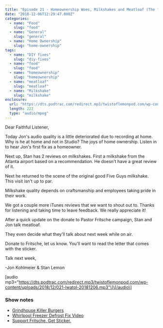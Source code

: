 ```yaml
---
title: "Episode 21 - Homeownership Woes, Milkshakes and Meatloaf (The food, not the hiphop artist)"
date: "2018-12-06T12:29:47.000Z"
categories:
  - name: "Food"
    slug: "food"
  - name: "General"
    slug: "general"
  - name: "Home Ownership"
    slug: "home-ownership"
tags:
  - name: "DIY fixes"
    slug: "diy-fixes"
  - name: "food"
    slug: "food"
  - name: "homeownership"
    slug: "homeownership"
  - name: "meatloaf"
    slug: "meatloaf"
  - name: "Milkshake"
    slug: "milkshake"
enclosure:
  url: "https://dts.podtrac.com/redirect.mp3/twistoflemonpod.com/wp-content/uploads/2018/12/021-lwatol-20181206.mp3"
  length: 222
  type: "audio/mpeg"
---
```


Dear Faithful Listener,

Today Jon's audio quality is a little deteriorated due to recording at home. Why is he at home and not in Studio? The joys of home ownership. Listen in to hear Jon's first fix as a homeowner.

Next up, Stan has 2 reviews on milkshakes. First a milkshake from the Atlanta airport based on a recommendation. He doesn't have a great review of it.

Next he returned to the scene of the original good Five Guys milkshake. This visit isn't up to par.

Milkshake quality depends on craftsmanship and employees taking pride in their work.

We got a couple more iTunes reviews that we want to shout out to. Thanks for listening and taking time to leave feedback. We really appreciate it!

After a quick update on the donate to Pastor Fritsche campaign, Stan and Jon talk meatloaf.

They even decide what they'll talk about next week while on air.

Donate to Fritsche, let us know. You'll want to read the letter that comes with the sticker.

Talk next week,

\-Jon Kohlmeier & Stan Lemon

\[audio mp3="https://dts.podtrac.com/redirect.mp3/twistoflemonpod.com/wp-content/uploads/2018/12/021-lwatol-20181206.mp3"\]\[/audio\]

### Show notes

- [Grindhouse Killer Burgers](http://www.grindhouseburgers.com)
- [Whirlpool Freezer Defrost Fix Video](https://youtu.be/9LE0UW2jmno)
- [Support Fritsche. Get Sticker.](https://twistoflemonpod.com/fritsche/)
